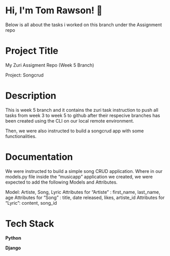 
# Hi, I'm Tom Rawson! 👋

Below is all about the tasks i worked on this branch under the Assignment repo

# Project Title

 My Zuri Assigment Repo (Week 5 Branch)

 Project: Songcrud

# Description

This is week 5 branch and it contains the zuri task instruction to push all tasks from week 3 to week 5 to github after their respecive branches has been created using the CLI on our local remote environment.

Then, we were also instructed to build a songcrud app with some functionalities.

# Documentation

We were instructed to build a simple song CRUD application. Where in our models.py file inside the “musicapp” application we created, we were expected to add the following Models and Attributes.

Model: Artiste, Song, Lyric
Attributes for “Artiste” : first_name, last_name, age
Attributes for “Song” : title, date released, likes, artiste_id
Attributes for “Lyric”: content, song_id


# Tech Stack

**Python** 

**Django**

